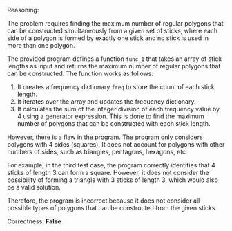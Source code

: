 Reasoning:

The problem requires finding the maximum number of regular polygons that can be constructed simultaneously from a given set of sticks, where each side of a polygon is formed by exactly one stick and no stick is used in more than one polygon.

The provided program defines a function `func_1` that takes an array of stick lengths as input and returns the maximum number of regular polygons that can be constructed. The function works as follows:

1. It creates a frequency dictionary `freq` to store the count of each stick length.
2. It iterates over the array and updates the frequency dictionary.
3. It calculates the sum of the integer division of each frequency value by 4 using a generator expression. This is done to find the maximum number of polygons that can be constructed with each stick length.

However, there is a flaw in the program. The program only considers polygons with 4 sides (squares). It does not account for polygons with other numbers of sides, such as triangles, pentagons, hexagons, etc.

For example, in the third test case, the program correctly identifies that 4 sticks of length 3 can form a square. However, it does not consider the possibility of forming a triangle with 3 sticks of length 3, which would also be a valid solution.

Therefore, the program is incorrect because it does not consider all possible types of polygons that can be constructed from the given sticks.

Correctness: **False**